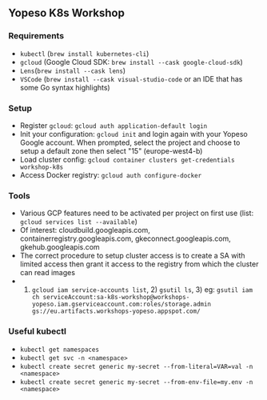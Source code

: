 ## Yopeso K8s Workshop ##

### Requirements ###

* `kubectl` (`brew install kubernetes-cli`)
* `gcloud` (Google Cloud SDK: `brew install --cask google-cloud-sdk`)
* `Lens`(`brew install --cask lens`)
* `VSCode` (`brew install --cask visual-studio-code` or an IDE that has some Go syntax highlights)


### Setup ###

* Register `gcloud`: `gcloud auth application-default login`
* Init your configuration: `gcloud init` and login again with your Yopeso Google account. When prompted, select the project and choose to setup a default zone then select "15" (europe-west4-b)
* Load cluster config: `gcloud container clusters get-credentials workshop-k8s`
* Access Docker registry: `gcloud auth configure-docker`


### Tools ###

* Various GCP features need to be activated per project on first use (list: `gcloud services list --available`)
* Of interest: cloudbuild.googleapis.com, containerregistry.googleapis.com, gkeconnect.googleapis.com, gkehub.googleapis.com
* The correct procedure to setup cluster access is to create a SA with limited access then grant it access to the registry from which the cluster can read images
* 1) `gcloud iam service-accounts list`, 2) `gsutil ls`, 3) eg: `gsutil iam ch serviceAccount:sa-k8s-workshop@workshops-yopeso.iam.gserviceaccount.com:roles/storage.admin gs://eu.artifacts.workshops-yopeso.appspot.com/`


### Useful kubectl ###

* `kubectl get namespaces`
* `kubectl get svc -n <namespace>`
* `kubectl create secret generic my-secret --from-literal=VAR=val -n <namespace>`
* `kubectl create secret generic my-secret --from-env-file=my.env -n <namespace>`
